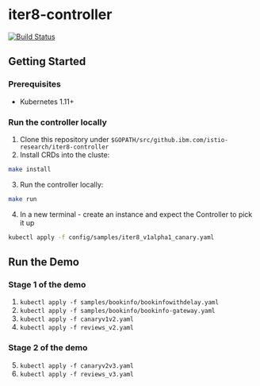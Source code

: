 # iter8-controller

[![Build Status](https://travis.ibm.com/istio-research/iter8-controller.svg?token=bc6xtkRixk96zbXuAu7U&branch=master)](https://travis.ibm.com/istio-research/iter8-controller)

## Getting Started

### Prerequisites

* Kubernetes 1.11+

### Run the controller locally

1. Clone this repository under `$GOPATH/src/github.ibm.com/istio-research/iter8-controller`
2. Install CRDs into the cluste:

```sh
make install
```

3. Run the controller locally:

```sh
make run
```

4. In a new terminal - create an instance and expect the Controller to pick it up

```sh
kubectl apply -f config/samples/iter8_v1alpha1_canary.yaml
```

## Run the Demo

### Stage 1 of the demo

1. `kubectl apply -f samples/bookinfo/bookinfowithdelay.yaml`
2. `kubectl apply -f samples/bookinfo/bookinfo-gateway.yaml`
3. `kubectl apply -f canaryv1v2.yaml`
4. `kubectl apply -f reviews_v2.yaml`

### Stage 2 of the demo

5. `kubectl apply -f canaryv2v3.yaml`
6. `kubectl apply -f reviews_v3.yaml`
